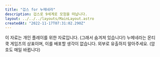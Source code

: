 ```yaml
---
title: "겁스 for 누메네라"
description: 겁스로 9세계로 모험을 떠납니다.
layout: ../../../layouts/MainLayout.astro
createdAt: "2022-11-17T07:31:02.290Z"
---
```


이 자료는 개인 플레이를 위한 자료입니다. (그래서 숨겨져 있습니다!) 누메네라는 몬티 쿡 게임즈의 상표이며, 이를 배포할 생각이 없습니다. 외부로 유출하지 말아주세요.  (암호도 매일 바뀝니다)
